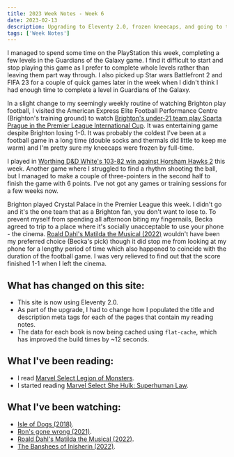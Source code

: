 ```yaml
---
title: 2023 Week Notes - Week 6
date: 2023-02-13
description: Upgrading to Eleventy 2.0, frozen kneecaps, and going to the cinema to avoid the football scores.
tags: ['Week Notes']
---
```


I managed to spend some time on the PlayStation this week, completing a few levels in the Guardians of the Galaxy game. I find it difficult to start and stop playing this game as I prefer to complete whole levels rather than leaving them part way through. I also picked up Star wars Battlefront 2 and FIFA 23 for a couple of quick games later in the week when I didn't think I had enough time to complete a level in Guardians of the Galaxy. 

In a slight change to my seemingly weekly routine of watching Brighton play football, I visited the American Express Elite Football Performance Centre (Brighton's training ground) to watch [Brighton's under-21 team play Sparta Prague in the Premier League International Cup](https://www.brightonandhovealbion.com/news/3055010/under-21s-through-in-international-cup-despite-defeat). It was entertaining game despite Brighton losing 1-0. It was probably the coldest I've been at a football game in a long time (double socks and thermals did little to keep me warm) and I'm pretty sure my kneecaps were frozen by full-time.

I played in [Worthing D&D White's 103-82 win against Horsham Hawks 2](https://www.basketballsussex.co.uk/match/33593489.html) this week. Another game where I struggled to find a rhythm shooting the ball, but I managed to make a couple of three-pointers in the second half to finish the game with 6 points. I've not got any games or training sessions for a few weeks now.

Brighton played Crystal Palace in the Premier League this week. I didn't go and it's the one team that as a Brighton fan, you don't want to lose to. To prevent myself from spending all afternoon biting my fingernails, Becka agreed to trip to a place where it's socially unacceptable to use your phone - the cinema. [Roald Dahl's Matilda the Musical (2022)](https://www.themoviedb.org/movie/668482-matilda) wouldn't have been my preferred choice (Becka's pick) though it did stop me from looking at my phone for a lengthy period of time which also happened to coincide with the duration of the football game. I was very relieved to find out that the score finished 1-1 when I left the cinema.

## What has changed on this site:

- This site is now using Eleventy 2.0.
- As part of the upgrade, I had to change how I populated the title and description meta tags for each of the pages that contain my reading notes.
- The data for each book is now being cached using `flat-cache`, which has improved the build times by ~12 seconds.

## What I've been reading:

- I read [Marvel Select Legion of Monsters](/reading/9781804910238/).
- I started reading [Marvel Select She Hulk: Superhuman Law](/reading/#currentlyReading).

## What I've been watching:

- [Isle of Dogs (2018)](https://www.themoviedb.org/movie/399174-isle-of-dogs).
- [Ron's gone wrong (2021)](https://www.themoviedb.org/movie/482321-ron-s-gone-wrong).
- [Roald Dahl's Matilda the Musical (2022)](https://www.themoviedb.org/movie/668482-matilda).
- [The Banshees of Inisherin (2022)](https://www.themoviedb.org/movie/674324-the-banshees-of-inisherin).
